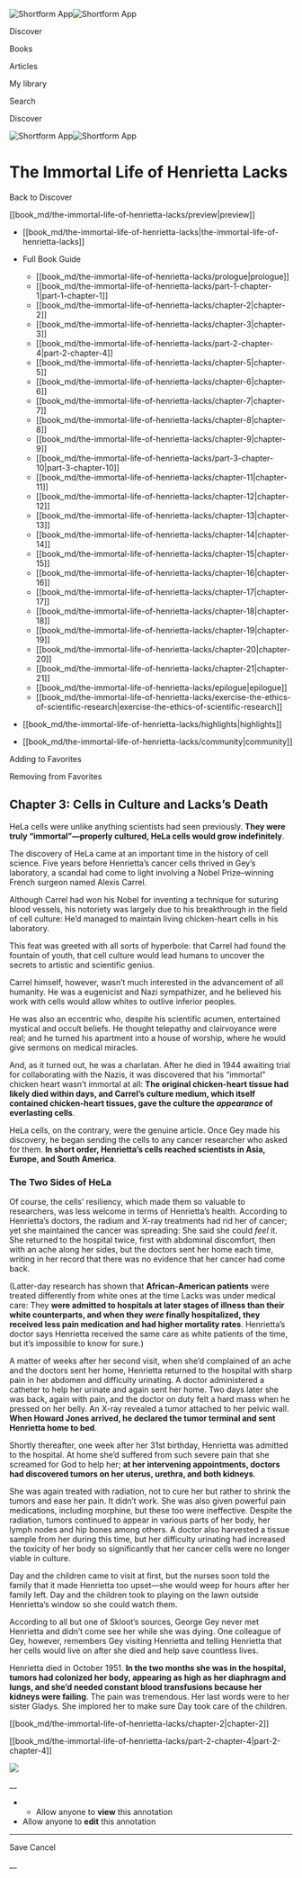 ![Shortform App](/img/logo.36a2399e.svg)![Shortform App](/img/logo-dark.70c1b072.svg)

Discover

Books

Articles

My library

Search

Discover

![Shortform App](/img/logo.36a2399e.svg)![Shortform App](/img/logo-dark.70c1b072.svg)

# The Immortal Life of Henrietta Lacks

Back to Discover

[[book_md/the-immortal-life-of-henrietta-lacks/preview|preview]]

  * [[book_md/the-immortal-life-of-henrietta-lacks|the-immortal-life-of-henrietta-lacks]]
  * Full Book Guide

    * [[book_md/the-immortal-life-of-henrietta-lacks/prologue|prologue]]
    * [[book_md/the-immortal-life-of-henrietta-lacks/part-1-chapter-1|part-1-chapter-1]]
    * [[book_md/the-immortal-life-of-henrietta-lacks/chapter-2|chapter-2]]
    * [[book_md/the-immortal-life-of-henrietta-lacks/chapter-3|chapter-3]]
    * [[book_md/the-immortal-life-of-henrietta-lacks/part-2-chapter-4|part-2-chapter-4]]
    * [[book_md/the-immortal-life-of-henrietta-lacks/chapter-5|chapter-5]]
    * [[book_md/the-immortal-life-of-henrietta-lacks/chapter-6|chapter-6]]
    * [[book_md/the-immortal-life-of-henrietta-lacks/chapter-7|chapter-7]]
    * [[book_md/the-immortal-life-of-henrietta-lacks/chapter-8|chapter-8]]
    * [[book_md/the-immortal-life-of-henrietta-lacks/chapter-9|chapter-9]]
    * [[book_md/the-immortal-life-of-henrietta-lacks/part-3-chapter-10|part-3-chapter-10]]
    * [[book_md/the-immortal-life-of-henrietta-lacks/chapter-11|chapter-11]]
    * [[book_md/the-immortal-life-of-henrietta-lacks/chapter-12|chapter-12]]
    * [[book_md/the-immortal-life-of-henrietta-lacks/chapter-13|chapter-13]]
    * [[book_md/the-immortal-life-of-henrietta-lacks/chapter-14|chapter-14]]
    * [[book_md/the-immortal-life-of-henrietta-lacks/chapter-15|chapter-15]]
    * [[book_md/the-immortal-life-of-henrietta-lacks/chapter-16|chapter-16]]
    * [[book_md/the-immortal-life-of-henrietta-lacks/chapter-17|chapter-17]]
    * [[book_md/the-immortal-life-of-henrietta-lacks/chapter-18|chapter-18]]
    * [[book_md/the-immortal-life-of-henrietta-lacks/chapter-19|chapter-19]]
    * [[book_md/the-immortal-life-of-henrietta-lacks/chapter-20|chapter-20]]
    * [[book_md/the-immortal-life-of-henrietta-lacks/chapter-21|chapter-21]]
    * [[book_md/the-immortal-life-of-henrietta-lacks/epilogue|epilogue]]
    * [[book_md/the-immortal-life-of-henrietta-lacks/exercise-the-ethics-of-scientific-research|exercise-the-ethics-of-scientific-research]]
  * [[book_md/the-immortal-life-of-henrietta-lacks/highlights|highlights]]
  * [[book_md/the-immortal-life-of-henrietta-lacks/community|community]]



Adding to Favorites 

Removing from Favorites 

## Chapter 3: Cells in Culture and Lacks’s Death

HeLa cells were unlike anything scientists had seen previously. **They were truly “immortal”—properly cultured, HeLa cells would grow indefinitely**.

The discovery of HeLa came at an important time in the history of cell science. Five years before Henrietta’s cancer cells thrived in Gey’s laboratory, a scandal had come to light involving a Nobel Prize–winning French surgeon named Alexis Carrel.

Although Carrel had won his Nobel for inventing a technique for suturing blood vessels, his notoriety was largely due to his breakthrough in the field of cell culture: He’d managed to maintain living chicken-heart cells in his laboratory.

This feat was greeted with all sorts of hyperbole: that Carrel had found the fountain of youth, that cell culture would lead humans to uncover the secrets to artistic and scientific genius.

Carrel himself, however, wasn’t much interested in the advancement of all humanity. He was a eugenicist and Nazi sympathizer, and he believed his work with cells would allow whites to outlive inferior peoples.

He was also an eccentric who, despite his scientific acumen, entertained mystical and occult beliefs. He thought telepathy and clairvoyance were real; and he turned his apartment into a house of worship, where he would give sermons on medical miracles.

And, as it turned out, he was a charlatan. After he died in 1944 awaiting trial for collaborating with the Nazis, it was discovered that his “immortal” chicken heart wasn’t immortal at all: **The original chicken-heart tissue had likely died within days, and Carrel’s culture medium, which itself contained chicken-heart tissues, gave the culture the _appearance_ of everlasting cells**.

HeLa cells, on the contrary, were the genuine article. Once Gey made his discovery, he began sending the cells to any cancer researcher who asked for them. **In short order, Henrietta’s cells reached scientists in Asia, Europe, and South America**.

### The Two Sides of HeLa

Of course, the cells’ resiliency, which made them so valuable to researchers, was less welcome in terms of Henrietta’s health. According to Henrietta’s doctors, the radium and X-ray treatments had rid her of cancer; yet she maintained the cancer was spreading: She said she could _feel_ it. She returned to the hospital twice, first with abdominal discomfort, then with an ache along her sides, but the doctors sent her home each time, writing in her record that there was no evidence that her cancer had come back.

(Latter-day research has shown that **African-American patients** were treated differently from white ones at the time Lacks was under medical care: They **were admitted to hospitals at later stages of illness than their white counterparts, and when they _were_ finally hospitalized, they received less pain medication and had higher mortality rates**. Henrietta’s doctor says Henrietta received the same care as white patients of the time, but it’s impossible to know for sure.)

A matter of weeks after her second visit, when she’d complained of an ache and the doctors sent her home, Henrietta returned to the hospital with sharp pain in her abdomen and difficulty urinating. A doctor administered a catheter to help her urinate and again sent her home. Two days later she was back, again with pain, and the doctor on duty felt a hard mass when he pressed on her belly. An X-ray revealed a tumor attached to her pelvic wall. **When Howard Jones arrived, he declared the tumor terminal and sent Henrietta home to bed**.

Shortly thereafter, one week after her 31st birthday, Henrietta was admitted to the hospital. At home she’d suffered from such severe pain that she screamed for God to help her; **at her intervening appointments, doctors had discovered tumors on her uterus, urethra, and both kidneys**.

She was again treated with radiation, not to cure her but rather to shrink the tumors and ease her pain. It didn’t work. She was also given powerful pain medications, including morphine, but these too were ineffective. Despite the radiation, tumors continued to appear in various parts of her body, her lymph nodes and hip bones among others. A doctor also harvested a tissue sample from her during this time, but her difficulty urinating had increased the toxicity of her body so significantly that her cancer cells were no longer viable in culture.

Day and the children came to visit at first, but the nurses soon told the family that it made Henrietta too upset—she would weep for hours after her family left. Day and the children took to playing on the lawn outside Henrietta’s window so she could watch them.

According to all but one of Skloot’s sources, George Gey never met Henrietta and didn’t come see her while she was dying. One colleague of Gey, however, remembers Gey visiting Henrietta and telling Henrietta that her cells would live on after she died and help save countless lives.

Henrietta died in October 1951. **In the two months she was in the hospital, tumors had colonized her body, appearing as high as her diaphragm and lungs, and she’d needed constant blood transfusions because her kidneys were failing**. The pain was tremendous. Her last words were to her sister Gladys. She implored her to make sure Day took care of the children.

[[book_md/the-immortal-life-of-henrietta-lacks/chapter-2|chapter-2]]

[[book_md/the-immortal-life-of-henrietta-lacks/part-2-chapter-4|part-2-chapter-4]]

![](https://bat.bing.com/action/0?ti=56018282&Ver=2&mid=3933d46b-494e-4708-931a-416cd542f17e&sid=1711133063fa11eebdec89a8b8ae3bbc&vid=171147a063fa11eea7440fcfeb230d96&vids=0&msclkid=N&pi=0&lg=en-US&sw=800&sh=600&sc=24&nwd=1&tl=Shortform%20%7C%20Book&p=https%3A%2F%2Fwww.shortform.com%2Fapp%2Fbook%2Fthe-immortal-life-of-henrietta-lacks%2Fchapter-3&r=&lt=325&evt=pageLoad&sv=1&rn=98830)

__

  *   * Allow anyone to **view** this annotation
  * Allow anyone to **edit** this annotation



* * *

Save Cancel

__



